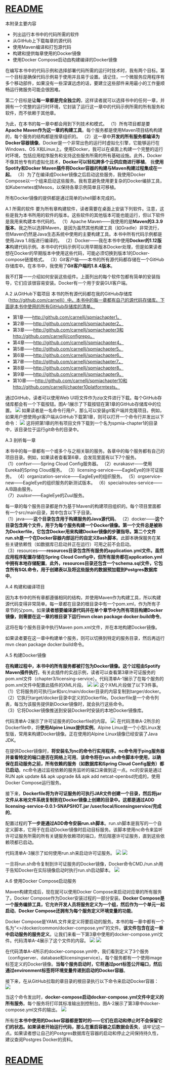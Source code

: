 
# [README](../README.md "回到 README")

本附录主要内容
* 列出运行本书中的代码所需的软件
* 从GitHub上下载每章的源代码
* 使用Maven编译和打包源代码
* 构建和提供每章使用的Docker镜像
* 使用Docker Compose启动由构建编译的Docker镜像


在编写本书中的代码示例和选择部署代码所需的运行时技术时，我有两个目标。第一个目标是确保代码示例易于使用并且易于设置。请记住，一个微服务应用程序有多个移动部件，如果没有一些深谋远虑的话，要建立这些部件来用最小的工作量顺畅运行微服务可能会很困难。

第二个目标是**让每一章都是完全独立的**，这样读者就可以选择书中的任何一章，并拥有一个完整的运行时环境，它封装了运行这一章中的代码示例所需的所有服务和软件，而不依赖于其他章。


为此，在本书的每一章中都会用到下列技术和模式。
（1）所有项目都是要**Apache Maven作为这一章的构建工具**。每个服务都是使用Maven项目结构构建的，每个服务的结构都是按章组织的。
（2）这一章中**开发的所有服务都编译为Docker容器镜像**。Docker是一个非常出色的运行时虚拟化引擎，它能够运行在Windows、OS X和Linux上。使用Docker，我可以在桌面上构建一个完整的运行时环境，包括应用程序服务和支持这些服务所需的所有基础设施。此外，Docker不像其他专有的虚拟化技术，**Docker可以轻松跨多个云供应商进行移植**。
我**使用Spotify和Docker Maven插件将Docker容器的构建与Maven构建过程集成在一起**。
（3）为了在编译成Docker镜像之后启动这些服务，我使用Docker Compose以一个组来启动这些服务。我有意避免使用更复杂的Docker编排工具，如Kubernetes或Mesos，以保持各章示例简单且可移植。
    
所有Docker镜像的提供都是通过简单的shell脚本完成的。

A.1 所需的软件
要为所有章构建软件，读者需要在桌面上安装下列软件。注意，这些是我为本书所用的软件的版本。这些软件的其他版本可能也能运行，但以下软件是我用来构建本书代码的。
（1）Apache Maven——我使用的是**Maven的3.3.9版本**。我之所以选择Maven，是因为虽然其他构建工具（如Gradle）非常流行，但Maven仍然是Java生态系统中使用的主要构建工具。本书中所有代码示例都是使用Java 1.8版进行编译的。
（2）Docker——我在本书中使用**Docker的1.12版本**构建代码示例。本书中的代码示例可以用早期版本Docker处理，但是如果读者想在Docker的早期版本中使用这些代码，可能必须切换到版本1的Docker-compose链接格式。
（3）Git客户端——本书的所有源代码都存储在一个GitHub存储库中。在本书中，我使用了**Git客户端的1.8.4版本**。

我不打算一一介绍如何安装这些组件。上面列出的每个软件包都有简单的安装指导，它们应该很容易安装。Docker有一个用于安装GUI客户端。


A.2 从GitHub下载项目
本书的所有源代码都在我的GitHub存储库（http://github.com/carnellj）中。本书中的每一章都有自己的源代码存储库。下面是本书中使用的所有GitHub存储库的清单。
* 第1章——http://github.com/carnellj/spmiachapter1。
* 第2章——http://github.com/carnellj/spmiachapter2。
* 第3章——http://github.com/carnellj/spmiachapter3和http://github.com/carnellj/configrepo。
* 第4章——http://github.com/carnellj/spmiachapter4。
* 第5章——http://github.com/carnellj/spmiachapter5。
* 第6章——http://github.com/carnellj/spmiachapter6。
* 第7章——http://github.com/carnellj/spmiachapter7。
* 第8章——http://github.com/carnellj/spmiachapter8。
* 第9章——http://github.com/carnellj/spmiachapter9。
* 第10章——http://github.com/carnellj/spmiachapter10和http://github.com/carnellj/chapter10platformtests。


通过GitHub，读者可以使用Web UI将文件作为zip文件进行下载。每个GitHub存储库都会有一个下载按钮。图A-1展示了下载按钮在第1章的GitHub存储库中的位置。
![](images/0.1.png)
如果读者是一名命令行用户，那么可以安装git客户端并克隆项目。例如，如果用户想使用git客户端从GitHub下载第1章，则可以打开一个命令行并发出以下命令：
![](images/0.2.png)
这将把第1章的所有项目文件下载到一个名为spmia-chapter1的目录中，该目录位于运行git命令的目录中。


A.3 剖析每一章

本书中的每一章都有一个或多个与之相关联的服务。各章中的每个服务都有自己的项目目录。例如，如果读者查看第6章，会发现里面有以下7个服务。     
（1）confsvr——Spring Cloud Config服务器。 
（2）eurakasvr——使用Eureka的Spring Cloud服务。
（3）licensing-service——EagleEye的许可证服务。
（4）organization-service——EagleEye的组织服务。 
（5）orgservice-new——EagleEye的组织服务的新测试版本。 
（6）specialroutes-service——A/B路由服务。  
（7）zuulsvr——EagleEye的Zuul服务。    

每一章的每个服务目录都是作为基于Maven的构建项目组织的。每个项目里面都有一个src/main目录，其中包含以下子目录。   
（1）java——**这个目录包含用于构建服务的Java源代码**。
（2）docker——**这个目录包含两个文件，用于为每个服务构建一个Docker镜像。第一个文件总是被称为Dockerfile，它包含Docker用来构建Docker镜像的步骤指导。第二个文件run.sh是一个在Docker容器内部运行的自定义Bash脚本**。此脚本确保服务在某些关键依赖性（如数据库已启动并正在运行）可用之前不会启动。  
（3）resources——**resources目录包含所有服务的application.yml文件。虽然应用程序配置存储在Spring Cloud Config中，但所有服务都在application.yml中拥有本地存储配置**。**此外，resources目录还包含一个schema.sql文件，它包含所有SQL命令，用于创建表以及将这些服务的数据预加载到Postgres数据库中**。   


A.4 构建和编译项目 

因为本书中的所有章都遵循相同的结构，并使用Maven作为构建工具，所以构建源代码变得非常简单。每一章都在目录的根目录中有一个pom.xml，作为所有子章节的父pom。如果**读者想要编译源代码并在单个章节中为所有项目构建Docker镜像，则需要在这一章的根目录下运行mvn clean package docker:build命令**。

这将在每个服务目录中执行Maven pom.xml文件，并在本地构建Docker镜像。

如果读者要在这一章中构建单个服务，则可以切换到特定的服务目录，然后再运行mvn clean package docker:build命令。


A.5 构建Docker镜像

**在构建过程中，本书中的所有服务都被打包为Docker镜像。这个过程由Spotify Maven插件执行**。有关此插件的实战示例，读者可以查看第3章许可证服务的pom.xml文件（chapter3/licensing-service）。代码清单A-1展示了在每个服务的pom.xml文件中配置此插件的XML片段。
![](images/0.3.png)
![](images/0.4.png)
这个XML片段做了以下3件事。
（1）它将服务的可执行jar和src/main/docker目录的内容复制到targer/docker。    
（2）它执行target/docker目录中定义的Dockerfile。Dockerfile是一个命令列表，每当为该服务提供新Docker镜像时，就会执行这些命令。  
（3）它将Docker镜像推送到安装Docker时安装的本地Docker镜像库。

代码清单A-2展示了许可证服务的Dockerfile的内容。
![](images/0.5.png)
在代码清单A-2所示的Dockerfile中，将**使用Alpine Linux提供实例**。Alpine Linux是一个小型Linux发型版，常用来构建Docker镜像。正在使用的Alpine Linux镜像已经安装了Java JDK。

在提供Docker镜像时，**将安装名为nc的命令行实用程序。nc命令用于ping服务器并查看特定的端口是否在网络上可用**。**该命令将在run.sh命令脚本中使用，以确保在启动服务之前，所有依赖的服务（如数据库和Spring Cloud Config服务）都已启动**。nc命令通过监视依赖的服务监听的端口来做到这一点。nc的安装是通过RUN apk update && apk upgrade && apk add netcat-openbsd完成的，使用Docker Compose运行服务。

接下来，**Dockerfile将为许可证服务的可执行JAR文件创建一个目录，然后将jar文件从本地文件系统复制到在Docker镜像上创建的目录中。这都是通过ADD licensing-service-0.0.1-SNAPSHOT.jar /user/local/licensingservice/完成的**。

配置过程的**下一步是通过ADD命令安装run.sh脚本**。run.sh脚本是我写的一个自定义脚本，它用于在启动Docker镜像时启动目标服务。该脚本使用nc命令来监听许可证服务所需的所有关键服务依赖项的端口，然后阻塞许可证服务，直到这些依赖项都已启动。

代码清单A-3展示了如何使用run.sh来启动许可证服务。
![](images/0.6.png)
![](images/0.7.png)

一旦将run.sh命令复制到许可证服务的Docker镜像，Docker命令CMD./run.sh用于告知Docker在实际镜像启动时执行run.sh启动脚本。
![](images/0.8.png)


A.6 使用Docker Compose启动服务

Maven构建完成后，现在就可以使用Docker Compose来启动对应章的所有服务了。Docker Compose作为Docker安装过程的一部分安装。**Docker Compose是一个服务编排工具，它允许开发人员将服务定义为一个组，然后作为一个单元一起启动**。**Docker Compose还拥有为每个服务定义环境变量的功能**。

Docker Compose是YAML文件来定义将要启动的服务。本书的每一章中都有一个名为“<<chapter>>/docker/common/docker-compose.yml”的文件。**该文件包含在这一章中启动服务的服务定义**。让我们来看一下第3章中使用的docker-compose.yml文件。代码清单A-4展示了这个文件的内容。
![](images/0.9.png)
![](images/0.10.png)

在代码清单A-4所示的docker-compose.yml中，我们看到定义了3个服务（configserver、database和licensingservice）。每个服务都有一个使用image标签定义的Docker镜像。**当每个服务启动时，它将通过port标签公开端口，然后通过environment标签将环境变量传递到启动的Docker容器**。

接下来，在从GitHub拉取的章目录的根目录执行以下命令来启动Docker容器：
![](images/0.11.png)

当这个命令发出时，**docker-compose启动docker-compose.yml文件中定义的所有服务**。每个服务将打印其标准输出到控制台。图A-2展示了第3章中docker-compose.yml文件的输出。
![](images/0.12.png)

所有在**本书中使用的Docker容器都是暂时的——它们在启动和停止时不会保留它们的状态。如果读者开始运行代码，那么在重启容器之后数据会丢失**，请牢记这一点。如果读者想让自己的Postgres数据库在容器的启动和停止之间保持持久性，建议查阅Postgres Docker的资料。



# [README](../README.md "回到 README")
